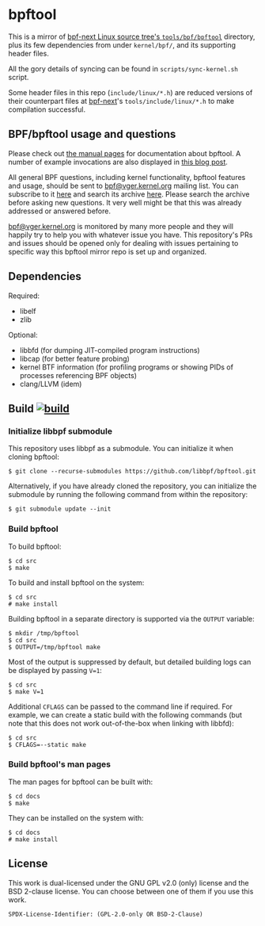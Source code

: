 bpftool
=======

This is a mirror of [bpf-next Linux source tree's
`tools/bpf/bpftool`](https://git.kernel.org/pub/scm/linux/kernel/git/bpf/bpf-next.git/tree/tools/bpf/bpftool)
directory, plus its few dependencies from under `kernel/bpf/`, and its
supporting header files.

All the gory details of syncing can be found in `scripts/sync-kernel.sh`
script.

Some header files in this repo (`include/linux/*.h`) are reduced versions of
their counterpart files at
[bpf-next](https://git.kernel.org/pub/scm/linux/kernel/git/bpf/bpf-next.git/)'s
`tools/include/linux/*.h` to make compilation successful.

BPF/bpftool usage and questions
-------------------------------

Please check out [the manual pages](docs) for documentation about bpftool. A
number of example invocations are also displayed in [this blog
post](https://qmonnet.github.io/whirl-offload/2021/09/23/bpftool-features-thread/).

All general BPF questions, including kernel functionality, bpftool features and
usage, should be sent to bpf@vger.kernel.org mailing list. You can subscribe to
it [here](http://vger.kernel.org/vger-lists.html#bpf) and search its archive
[here](https://lore.kernel.org/bpf/). Please search the archive before asking
new questions. It very well might be that this was already addressed or
answered before.

bpf@vger.kernel.org is monitored by many more people and they will happily try
to help you with whatever issue you have. This repository's PRs and issues
should be opened only for dealing with issues pertaining to specific way this
bpftool mirror repo is set up and organized.

Dependencies
------------

Required:

- libelf
- zlib

Optional:

- libbfd (for dumping JIT-compiled program instructions)
- libcap (for better feature probing)
- kernel BTF information (for profiling programs or showing PIDs of processes
  referencing BPF objects)
- clang/LLVM (idem)

Build
[![build](https://github.com/libbpf/bpftool/actions/workflows/build.yaml/badge.svg)](https://github.com/libbpf/bpftool/actions/workflows/build.yaml)
-----

### Initialize libbpf submodule

This repository uses libbpf as a submodule. You can initialize it when cloning
bpftool:

```console
$ git clone --recurse-submodules https://github.com/libbpf/bpftool.git
```

Alternatively, if you have already cloned the repository, you can initialize
the submodule by running the following command from within the repository:

```console
$ git submodule update --init
```

### Build bpftool

To build bpftool:

```console
$ cd src
$ make
```

To build and install bpftool on the system:

```console
$ cd src
# make install
```

Building bpftool in a separate directory is supported via the `OUTPUT` variable:

```console
$ mkdir /tmp/bpftool
$ cd src
$ OUTPUT=/tmp/bpftool make
```

Most of the output is suppressed by default, but detailed building logs can be
displayed by passing `V=1`:

```console
$ cd src
$ make V=1
```

Additional `CFLAGS` can be passed to the command line if required. For example,
we can create a static build with the following commands (but note that this
does not work out-of-the-box when linking with libbfd):

```console
$ cd src
$ CFLAGS=--static make
```

### Build bpftool's man pages

The man pages for bpftool can be built with:

```console
$ cd docs
$ make
```

They can be installed on the system with:

```console
$ cd docs
# make install
```

License
-------

This work is dual-licensed under the GNU GPL v2.0 (only) license and the
BSD 2-clause license. You can choose between one of them if you use this work.

`SPDX-License-Identifier: (GPL-2.0-only OR BSD-2-Clause)`
